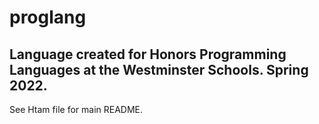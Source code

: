 # proglang

## Language created for Honors Programming Languages at the Westminster Schools. Spring 2022.

See Htam file for main README.
